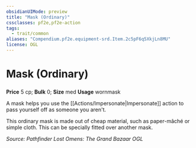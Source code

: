 ```yaml
---
obsidianUIMode: preview
title: "Mask (Ordinary)"
cssclasses: pf2e,pf2e-action
tags:
  - trait/common
aliases: "Compendium.pf2e.equipment-srd.Item.2c5pF6q5XkjLn8MU"
license: OGL
---
```

# Mask (Ordinary)

### 


**Price** 5 cp; 
**Bulk** 0; **Size** med
**Usage** wornmask

A mask helps you use the [[Actions/Impersonate|Impersonate]] action to pass yourself off as someone you aren't.

This ordinary mask is made out of cheap material, such as paper-mâché or simple cloth. This can be specially fitted over another mask.

*Source: Pathfinder Lost Omens: The Grand Bazaar*
*OGL*